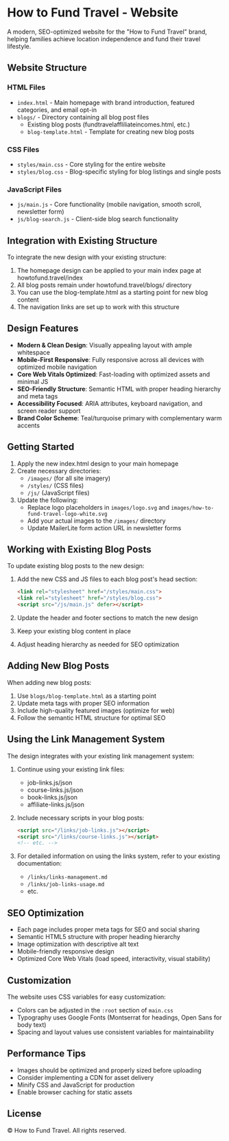 # How to Fund Travel - Website

A modern, SEO-optimized website for the "How to Fund Travel" brand, helping families achieve location independence and fund their travel lifestyle.

## Website Structure

### HTML Files
- `index.html` - Main homepage with brand introduction, featured categories, and email opt-in
- `blogs/` - Directory containing all blog post files
  - Existing blog posts (fundtravelaffliliateincomes.html, etc.)
  - `blog-template.html` - Template for creating new blog posts

### CSS Files
- `styles/main.css` - Core styling for the entire website
- `styles/blog.css` - Blog-specific styling for blog listings and single posts

### JavaScript Files
- `js/main.js` - Core functionality (mobile navigation, smooth scroll, newsletter form)
- `js/blog-search.js` - Client-side blog search functionality

## Integration with Existing Structure

To integrate the new design with your existing structure:

1. The homepage design can be applied to your main index page at howtofund.travel/index
2. All blog posts remain under howtofund.travel/blogs/ directory
3. You can use the blog-template.html as a starting point for new blog content
4. The navigation links are set up to work with this structure

## Design Features

- **Modern & Clean Design**: Visually appealing layout with ample whitespace
- **Mobile-First Responsive**: Fully responsive across all devices with optimized mobile navigation
- **Core Web Vitals Optimized**: Fast-loading with optimized assets and minimal JS
- **SEO-Friendly Structure**: Semantic HTML with proper heading hierarchy and meta tags
- **Accessibility Focused**: ARIA attributes, keyboard navigation, and screen reader support
- **Brand Color Scheme**: Teal/turquoise primary with complementary warm accents

## Getting Started

1. Apply the new index.html design to your main homepage
2. Create necessary directories:
   - `/images/` (for all site imagery)
   - `/styles/` (CSS files)
   - `/js/` (JavaScript files)
3. Update the following:
   - Replace logo placeholders in `images/logo.svg` and `images/how-to-fund-travel-logo-white.svg`
   - Add your actual images to the `/images/` directory
   - Update MailerLite form action URL in newsletter forms

## Working with Existing Blog Posts

To update existing blog posts to the new design:

1. Add the new CSS and JS files to each blog post's head section:
   ```html
   <link rel="stylesheet" href="/styles/main.css">
   <link rel="stylesheet" href="/styles/blog.css">
   <script src="/js/main.js" defer></script>
   ```

2. Update the header and footer sections to match the new design
3. Keep your existing blog content in place
4. Adjust heading hierarchy as needed for SEO optimization

## Adding New Blog Posts

When adding new blog posts:

1. Use `blogs/blog-template.html` as a starting point
2. Update meta tags with proper SEO information
3. Include high-quality featured images (optimize for web)
4. Follow the semantic HTML structure for optimal SEO

## Using the Link Management System

The design integrates with your existing link management system:

1. Continue using your existing link files:
   - job-links.js/json
   - course-links.js/json
   - book-links.js/json
   - affiliate-links.js/json

2. Include necessary scripts in your blog posts:
   ```html
   <script src="/links/job-links.js"></script>
   <script src="/links/course-links.js"></script>
   <!-- etc. -->
   ```

3. For detailed information on using the links system, refer to your existing documentation:
   - `/links/links-management.md`
   - `/links/job-links-usage.md`
   - etc.

## SEO Optimization

- Each page includes proper meta tags for SEO and social sharing
- Semantic HTML5 structure with proper heading hierarchy
- Image optimization with descriptive alt text
- Mobile-friendly responsive design
- Optimized Core Web Vitals (load speed, interactivity, visual stability)

## Customization

The website uses CSS variables for easy customization:
- Colors can be adjusted in the `:root` section of `main.css`
- Typography uses Google Fonts (Montserrat for headings, Open Sans for body text)
- Spacing and layout values use consistent variables for maintainability

## Performance Tips

- Images should be optimized and properly sized before uploading
- Consider implementing a CDN for asset delivery
- Minify CSS and JavaScript for production
- Enable browser caching for static assets

## License

© How to Fund Travel. All rights reserved.

